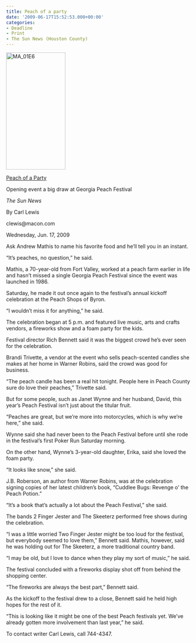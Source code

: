 ```yaml
---
title: Peach of a party
date: '2009-06-17T15:52:53.000+00:00'
categories:
- Deadline
- Print
- The Sun News (Houston County)
---
```


<p><a href="{{ site.baseurl }}/assets/MA_01E6.jpg"><img class="alignright" title="MA_01E6" src="{{ site.baseurl }}/assets/MA_01E6.jpg" alt="MA_01E6" width="161" height="318" /></a></p>
<p></p>
<p><a href="http://www.macon.com/197/story/749183.html">Peach of a Party</a></p>
<p>Opening event a big draw at Georgia Peach Festival</p>
<p><em>The Sun News</em></p>
<p>By Carl Lewis</p>
<p>clewis@macon.com</p>
<p>Wednesday, Jun. 17, 2009</p>
<p></p>
<p>Ask Andrew Mathis to name his favorite food and he’ll tell you in an instant.</p>
<p>“It’s peaches, no question,” he said.</p>
<p>Mathis, a 70-year-old from Fort Valley, worked at a peach farm earlier in life and hasn’t missed a single Georgia Peach Festival since the event was launched in 1986.</p>
<p><!--more-->Saturday, he made it out once again to the festival’s annual kickoff celebration at the Peach Shops of Byron.</p>
<p>“I wouldn’t miss it for anything,” he said.</p>
<p>The celebration began at 5 p.m. and featured live music, arts and crafts vendors, a fireworks show and a foam party for the kids.</p>
<p>Festival director Rich Bennett said it was the biggest crowd he’s ever seen for the celebration.</p>
<p>Brandi Trivette, a vendor at the event who sells peach-scented candles she makes at her home in Warner Robins, said the crowd was good for business.</p>
<p>“The peach candle has been a real hit tonight. People here in Peach County sure do love their peaches,” Trivette said.</p>
<p>But for some people, such as Janet Wynne and her husband, David, this year’s Peach Festival isn’t just about the titular fruit.</p>
<p>“Peaches are great, but we’re more into motorcycles, which is why we’re here,” she said.</p>
<p>Wynne said she had never been to the Peach Festival before until she rode in the festival’s first Poker Run Saturday morning.</p>
<p>On the other hand, Wynne’s 3-year-old daughter, Erika, said she loved the foam party.</p>
<p>“It looks like snow,” she said.</p>
<p>J.B. Roberson, an author from Warner Robins, was at the celebration signing copies of her latest children’s book, “Cuddlee Bugs: Revenge o’ the Peach Potion.”</p>
<p>“It’s a book that’s actually a lot about the Peach Festival,” she said.</p>
<p>The bands 2 Finger Jester and The Skeeterz performed free shows during the celebration.</p>
<p>“I was a little worried Two Finger Jester might be too loud for the festival, but everybody seemed to love them,” Bennett said. Mathis, however, said he was holding out for The Skeeterz, a more traditional country band.</p>
<p>“I may be old, but I love to dance when they play my sort of music,” he said.</p>
<p>The festival concluded with a fireworks display shot off from behind the shopping center.</p>
<p>“The fireworks are always the best part,” Bennett said.</p>
<p>As the kickoff to the festival drew to a close, Bennett said he held high hopes for the rest of it.</p>
<p>“This is looking like it might be one of the best Peach festivals yet. We’ve already gotten more involvement than last year,” he said.</p>
<p>To contact writer Carl Lewis, call 744-4347.</p>
